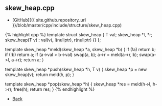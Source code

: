 ## skew_heap.cpp

- [GitHub]({{ site.github.repository_url }}/blob/master/cpp/include/structure/skew_heap.cpp)

{% highlight cpp %}
template<typename T>
struct skew_heap {
  T val;
  skew_heap *l, *r;
  skew_heap(T v) : val(v), l(nullptr), r(nullptr) {}
};

template<typename T>
skew_heap<T> *meld(skew_heap<T> *a, skew_heap<T> *b) {
  if (!a) return b;
  if (!b) return a;
  if (a->val > b->val) swap(a, b);
  a->r = meld(a->r, b);
  swap(a->l, a->r);
  return a;
}

template<typename T>
skew_heap<T> *push(skew_heap<T> *h, T v) {
  skew_heap<T> *p = new skew_heap<T>(v);
  return meld(h, p);
}

template<typename T>
skew_heap<T> *pop(skew_heap<T> *h) {
  skew_heap<T> *res = meld(h->l, h->r);
  free(h);
  return res;
}
{% endhighlight %}

- [Back](../../..)
